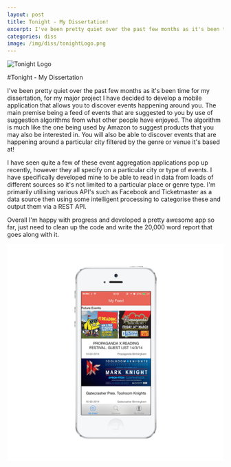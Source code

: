 ```yaml
---
layout: post
title: Tonight - My Dissertation! 
excerpt: I've been pretty quiet over the past few months as it's been time for my dissertation, for my major project I have decided to develop a mobile application that allows you to discover events happening around you. The main premise being a feed of events that are suggested to you by use of suggestion algorithms from what other people have enjoyed. The algorithm is much like the one being used by Amazon to suggest products that you may also be interested in. You will also be able to discover events that are happening around a particular city filtered by the genre or venue it's based at! 
categories: diss
image: /img/diss/tonightLogo.png
---
```

<!-- Content
    ================================================== -->
  
![Tonight Logo]({{page.image}})

#Tonight - My Dissertation

I've been pretty quiet over the past few months as it's been time for my dissertation, for my major project I have decided to develop a mobile application that allows you to discover events happening around you. The main premise being a feed of events that are suggested to you by use of suggestion algorithms from what other people have enjoyed. The algorithm is much like the one being used by Amazon to suggest products that you may also be interested in. You will also be able to discover events that are happening around a particular city filtered by the genre or venue it's based at! 

I have seen quite a few of these event aggregation applications pop up recently, however they all specify on a particular city or type of events. I have specifically developed mine to be able to read in data from loads of different sources so it's not limited to a particular place or genre type. I'm primarily utilising various API's such as Facebook and Ticketmaster as a data source then using some intelligent processing to categorise these and output them via a REST API. 

Overall I'm happy with progress and developed a pretty awesome app so far, just need to clean up the code and write the 20,000 word report that goes along with it. 

![Tonight App](/img/diss/tonightApp.png)